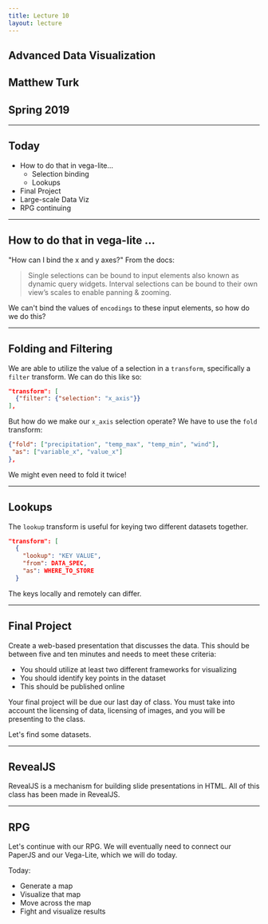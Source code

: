 ```yaml
---
title: Lecture 10
layout: lecture
---
```


## Advanced Data Visualization
## Matthew Turk
## Spring 2019

---

## Today

 * How to do that in vega-lite...
   * Selection binding
   * Lookups
 * Final Project
 * Large-scale Data Viz
 * RPG continuing

---

## How to do that in vega-lite …

"How can I bind the x and y axes?"  From the docs:

> Single selections can be bound to input elements also known as dynamic query
> widgets. Interval selections can be bound to their own view’s scales to
> enable panning & zooming.

We can't bind the values of `encodings` to these input elements, so how do we do this?

---

## Folding and Filtering

We are able to utilize the value of a selection in a `transform`, specifically a `filter` transform.  We can do this like so:

```json
"transform": [
  {"filter": {"selection": "x_axis"}}
],
```

But how do we make our `x_axis` selection operate?  We have to use the `fold` transform:

```json
{"fold": ["precipitation", "temp_max", "temp_min", "wind"],
 "as": ["variable_x", "value_x"]
},
```

We might even need to fold it twice!

---

## Lookups

The `lookup` transform is useful for keying two different datasets together.

```json
"transform": [
  {
    "lookup": "KEY VALUE",
    "from": DATA_SPEC,
    "as": WHERE_TO_STORE
  }
```

The keys locally and remotely can differ.

---

## Final Project

Create a web-based presentation that discusses the data.  This should be between five and ten minutes and needs to meet these criteria:

 * You should utilize at least two different frameworks for visualizing
 * You should identify key points in the dataset
 * This should be published online

Your final project will be due our last day of class.  You must take into
account the licensing of data, licensing of images, and you will be presenting
to the class.

Let's find some datasets.

---

## RevealJS

RevealJS is a mechanism for building slide presentations in HTML.  All of this class has been made in RevealJS.

---

## RPG

Let's continue with our RPG.  We will eventually need to connect our PaperJS
and our Vega-Lite, which we will do today.

Today:

 * Generate a map
 * Visualize that map
 * Move across the map
 * Fight and visualize results

